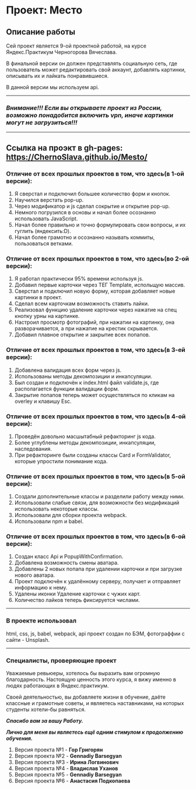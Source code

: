 # Проект: Место

## Описание работы

Сей проект является 9-ой проектной работой, на курсе Яндекс.Практикум Черногорова Вячеслава.

В финальной версии он должен представлять социальную сеть, где пользователь может редактировать свой аккаунт, добавлять картинки, описывать их и лайкать понравившиеся.

В данной версии мы используем api.

---

### _Внимание!!! Если вы открываете проект из России, возможно понадобится включить vpn, иначе картинки могут не загрузиться!!!_

---

## **Ссылка на проэкт в gh-pages: https://ChernoSlava.github.io/Mesto/**

### Отличие от всех прошлых проектов в том, что здесь(в 1-ой версии):

1. Я сверстал и подключил большее количество форм и кнопок.
2. Научился верстать pop-up.
3. Через модификатор и js сделал сокрытие и открытие pop-up.
4. Нeмного погрузился в основы и начал более осознанно использовать JavaScript.
5. Начал более правильно и точно формулировать свои вопросы, и их гуглить (яндексить:D).
6. Начал более грамотно и осознанно называть коммиты, пользоваться ветками.

### Отличие от всех прошлых проектов в том, что здесь(во 2-ой версии):

1. Я работал практически 95% времени используя js.
2. Добавил первые карточки через ТЕГ Template, испольщую массив.
3. Сверстал и подключил новую форму, которая добавляет новые картинки в проект.
4. Сделал всем карточкам возможность ставить лайки.
5. Реализовал функцию удаление карточки через нажатие на спец кнопку урны на картинке.
6. Настроил просмотр фотографий, при нажатии на картинку, она разворачивается, а при нажатие на крестик скрывается.
7. Добавил плавное открытие и закрытие всех попапов.

### Отличие от всех прошлых проектов в том, что здесь(в 3-ей версии):

1. Добавлена валидация всех форм через js.
2. Использованы методы декомпозиции и инкапсуляции.
3. Был создан и подключён к index.html файл validate.js, где располагается функции валидации форм.
4. Закрытие попапов теперь может осуществляться по кликам на overley и клавишу Esc.

### Отличие от всех прошлых проектов в том, что здесь(в 4-ой версии):

1. Проведён довольно масшытабный рефакторинг js кода.
2. Более углублены методы декомпозиции, инкапсуляции, наследования.
3. При рефакторинге были созданы классы Card и FormValidator, которые упростили понимание кода.

### Отличие от всех прошлых проектов в том, что здесь(в 5-ой версии):

1. Создали дополнительные классы и разделили работу между ними.
2. Использовали слабые связи, для возможности без модификаций использовать некоторые классы.
3. Использовали для сборки проекта webpack.
4. Использовали npm и babel.

### Отличие от всех прошлых проектов в том, что здесь(в 6-ой версии):

1. Создан класс Api и PopupWithConfirmation.
2. Добавлена возможность смены аватара.
3. Добавлены 2 новых попапа при удалении карточки и при загрузке нового аватара.
4. Проект подключён к удалённому серверу, получает и отправляет информацию к нему.
5. Удалены иконки Удаление карточки с чужих карт.
6. Количество лайков теперь фиксируется числами.

---

### В проекте использовал

html, css, js, babel, webpack, api проект создан по БЭМ, фотограффии с сайти - Unsplash.

---

### Специалисты, проверяющие проект

Уважаемые ревьюеры, хотелось бы выразить вам огромную благодарность. Настоящую ценность этого курса, я вижу именно в людях работающих в Яндекс.практикум.

Своей деятельностью, вы добавляете жизни в обучение, даёте классные и грамотные советы, и являетесь наставниками, на которых студенты хотели-бы равняться.

**_Спасибо вам за вашу Работу._**

**_Лично для меня вы являетесь ещё одним стимулом к продолжению обучения._**

1. Версия проекта №1 - **Гор Григорян**
2. Версия проекта №2 - **Gennadiy Barsegyan**
3. Версия проекта №3 - **Ирина Логвинович**
4. Версия проекта №4 - **Владислав Уханов**
5. Версия проекта №5 - **Gennadiy Barsegyan**
6. Версия проекта №6 - **Анастасия Подкопаева**

